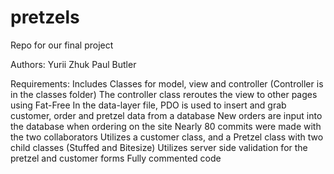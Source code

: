 # pretzels
Repo for our final project

Authors:
Yurii Zhuk
Paul Butler

Requirements:
Includes Classes for model, view and controller (Controller is in the classes folder)
The controller class reroutes the view to other pages using Fat-Free
In the data-layer file, PDO is used to insert and grab customer, order and pretzel data from a database
New orders are input into the database when ordering on the site
Nearly 80 commits were made with the two collaborators
Utilizes a customer class, and a Pretzel class with two child classes (Stuffed and Bitesize)
Utilizes server side validation for the pretzel and customer forms
Fully commented code

